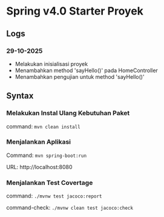 # Spring v4.0 Starter Proyek

## Logs

### 29-10-2025

- Melakukan inisialisasi proyek
- Menambahkan method 'sayHello()' pada HomeController
- Menambahkan pengujian untuk method 'sayHello()'


## Syntax

### Melakukan Instal Ulang Kebutuhan Paket

command: `mvn clean install`

### Menjalankan Aplikasi

Command: `mvn spring-boot:run`

URL: http://localhost:8080

### Menjalankan Test Covertage

command: `./mvnw test jacoco:report`

command-check: `./mvnw clean test jacoco:check`



